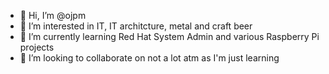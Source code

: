 - 👋 Hi, I’m @ojpm
- 👀 I’m interested in IT, IT architcture, metal and craft beer
- 🌱 I’m currently learning Red Hat System Admin and various Raspberry Pi projects
- 💞️ I’m looking to collaborate on not a lot atm as I'm just learning

<!---
ojpm/ojpm is a ✨ special ✨ repository because its `README.md` (this file) appears on your GitHub profile.
You can click the Preview link to take a look at your changes.
--->

